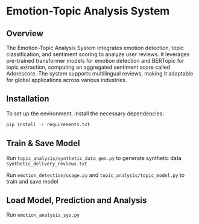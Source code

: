 # Emotion-Topic Analysis System

## Overview

The Emotion-Topic Analysis System integrates emotion detection, topic classification, and sentiment scoring to analyze user reviews. It leverages pre-trained transformer models for emotion detection and BERTopic for topic extraction, computing an aggregated sentiment score called Adorescore. The system supports multilingual reviews, making it adaptable for global applications across various industries.

## Installation

To set up the environment, install the necessary dependencies:
```bash
pip install -r requirements.txt
```

##  Train & Save Model

Run `topic_analysis/synthetic_data_gen.py` to generate synthetic data `synthetic_delivery_reviews.txt`

Run `emotion_detection/usage.py` and `topic_analysis/topic_model.py` to train and save model

## Load Model, Prediction and Analysis

Run `emotion_analysis_sys.py`


